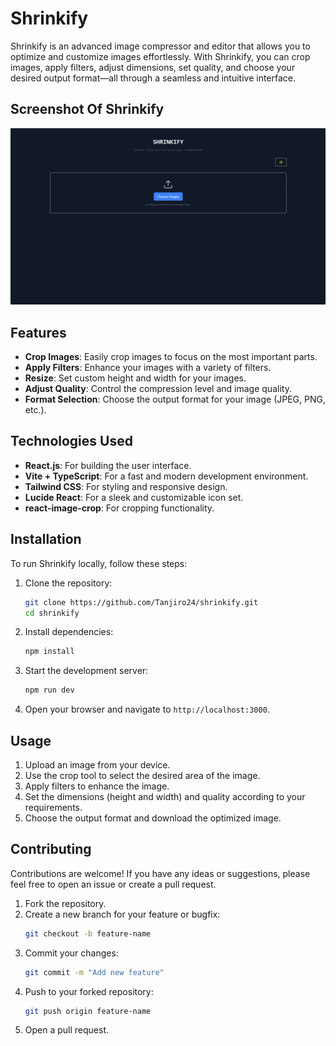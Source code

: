 # Shrinkify

Shrinkify is an advanced image compressor and editor that allows you to optimize and customize images effortlessly. With Shrinkify, you can crop images, apply filters, adjust dimensions, set quality, and choose your desired output format—all through a seamless and intuitive interface.

## Screenshot Of Shrinkify

![alt text](image.png)

## Features

- **Crop Images**: Easily crop images to focus on the most important parts.
- **Apply Filters**: Enhance your images with a variety of filters.
- **Resize**: Set custom height and width for your images.
- **Adjust Quality**: Control the compression level and image quality.
- **Format Selection**: Choose the output format for your image (JPEG, PNG, etc.).

## Technologies Used

- **React.js**: For building the user interface.
- **Vite + TypeScript**: For a fast and modern development environment.
- **Tailwind CSS**: For styling and responsive design.
- **Lucide React**: For a sleek and customizable icon set.
- **react-image-crop**: For cropping functionality.

## Installation

To run Shrinkify locally, follow these steps:

1. Clone the repository:

   ```bash
   git clone https://github.com/Tanjiro24/shrinkify.git
   cd shrinkify
   ```

2. Install dependencies:

   ```bash
   npm install
   ```

3. Start the development server:

   ```bash
   npm run dev
   ```

4. Open your browser and navigate to `http://localhost:3000`.

## Usage

1. Upload an image from your device.
2. Use the crop tool to select the desired area of the image.
3. Apply filters to enhance the image.
4. Set the dimensions (height and width) and quality according to your requirements.
5. Choose the output format and download the optimized image.

## Contributing

Contributions are welcome! If you have any ideas or suggestions, please feel free to open an issue or create a pull request.

1. Fork the repository.
2. Create a new branch for your feature or bugfix:
   ```bash
   git checkout -b feature-name
   ```
3. Commit your changes:
   ```bash
   git commit -m "Add new feature"
   ```
4. Push to your forked repository:
   ```bash
   git push origin feature-name
   ```
5. Open a pull request.
